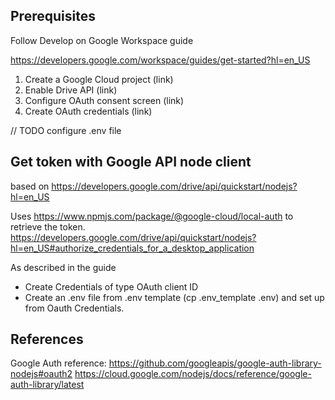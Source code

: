 Prerequisites
---
Follow Develop on Google Workspace guide

https://developers.google.com/workspace/guides/get-started?hl=en_US

1. Create a Google Cloud project (link)
2. Enable Drive API (link)
3. Configure OAuth consent screen (link)
4. Create OAuth credentials (link)

// TODO configure .env file

Get token with Google API node client
--
based on https://developers.google.com/drive/api/quickstart/nodejs?hl=en_US


Uses https://www.npmjs.com/package/@google-cloud/local-auth to retrieve the token.
https://developers.google.com/drive/api/quickstart/nodejs?hl=en_US#authorize_credentials_for_a_desktop_application

As described in the guide
- Create Credentials of type OAuth client ID
- Create an .env file from .env template (cp .env_template .env) and set up from Oauth Credentials.

References
---

Google Auth reference:
https://github.com/googleapis/google-auth-library-nodejs#oauth2
https://cloud.google.com/nodejs/docs/reference/google-auth-library/latest
